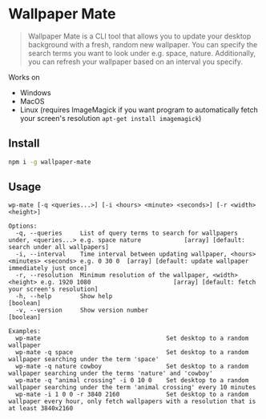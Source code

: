 # Wallpaper Mate

> Wallpaper Mate is a CLI tool that allows you to update your desktop background with a fresh, random new wallpaper. 
You can specify the search terms you want to look under e.g. space, nature. Additionally, you can refresh your wallpaper
based on an interval you specify.

Works on
- Windows
- MacOS
- Linux (requires ImageMagick if you want program to automatically fetch your screen's resolution `apt-get install imagemagick`)

## Install

```sh 
npm i -g wallpaper-mate
```

## Usage

```
wp-mate [-q <queries...>] [-i <hours> <minute> <seconds>] [-r <width> <height>]
                                                                                                                                                                
Options:                                                                                                                                                        
  -q, --queries     List of query terms to search for wallpapers under, <queries...> e.g. space nature            [array] [default: search under all wallpapers]
  -i, --interval    Time interval between updating wallpaper, <hours> <minutes> <seconds> e.g. 0 30 0  [array] [default: update wallpaper immediately just once]
  -r, --resolution  Minimum resolution of the wallpaper, <width> <height> e.g. 1920 1080                       [array] [default: fetch your screen's resolution]
  -h, --help        Show help                                                                                                                          [boolean]
  -v, --version     Show version number                                                                                                                [boolean]

Examples:
  wp-mate                                   Set desktop to a random wallpaper
  wp-mate -q space                          Set desktop to a random wallpaper searching under the term 'space'
  wp-mate -q nature cowboy                  Set desktop to a random wallpaper searching under the terms 'nature' and 'cowboy'
  wp-mate -q "animal crossing" -i 0 10 0    Set desktop to a random wallpaper searching under the term 'animal crossing' every 10 minutes
  wp-mate -i 1 0 0 -r 3840 2160             Set desktop to a random wallpaper every hour, only fetch wallpapers with a resolution that is at least 3840x2160 
```